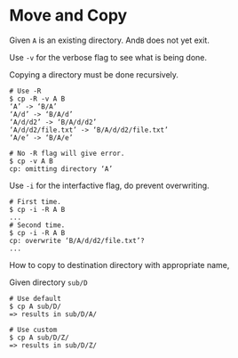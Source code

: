 # Move and Copy

Given `A` is an existing directory.
And`B` does not yet exit.


Use `-v` for the verbose flag to see what is being done.

Copying a directory must be done recursively.
```
# Use -R
$ cp -R -v A B
‘A’ -> ‘B/A’
‘A/d’ -> ‘B/A/d’
‘A/d/d2’ -> ‘B/A/d/d2’
‘A/d/d2/file.txt’ -> ‘B/A/d/d2/file.txt’
‘A/e’ -> ‘B/A/e’

# No -R flag will give error.
$ cp -v A B
cp: omitting directory ‘A’
```

Use `-i` for the interfactive flag, do prevent overwriting.
```
# First time.
$ cp -i -R A B
...
# Second time.
$ cp -i -R A B
cp: overwrite ‘B/A/d/d2/file.txt’?
...
```

How to copy to destination directory with appropriate name,

Given directory `sub/D`

```
# Use default
$ cp A sub/D/
=> results in sub/D/A/

# Use custom
$ cp A sub/D/Z/
=> results in sub/D/Z/

```


